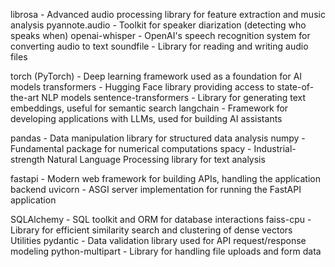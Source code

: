 
librosa - Advanced audio processing library for feature extraction and music analysis
pyannote.audio - Toolkit for speaker diarization (detecting who speaks when)
openai-whisper - OpenAI's speech recognition system for converting audio to text
soundfile - Library for reading and writing audio files

torch (PyTorch) - Deep learning framework used as a foundation for AI models
transformers - Hugging Face library providing access to state-of-the-art NLP models
sentence-transformers - Library for generating text embeddings, useful for semantic search
langchain - Framework for developing applications with LLMs, used for building AI assistants

pandas - Data manipulation library for structured data analysis
numpy - Fundamental package for numerical computations
spacy - Industrial-strength Natural Language Processing library for text analysis

fastapi - Modern web framework for building APIs, handling the application backend
uvicorn - ASGI server implementation for running the FastAPI application

SQLAlchemy - SQL toolkit and ORM for database interactions
faiss-cpu - Library for efficient similarity search and clustering of dense vectors
Utilities
pydantic - Data validation library used for API request/response modeling
python-multipart - Library for handling file uploads and form data
